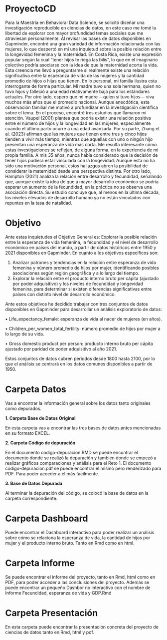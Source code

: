  # ProyectoCD

Para la Maestría en Behavioral Data Science, se solicitó diseñar una investigación reproducible en ciencias de datos, en este caso me tomé la libertad de explorar con mayor profundidad temas sociales que me atraviesan personalmente. Al revisar las bases de datos disponibles en Gapminder, encontré una gran variedad de información relacionada con las mujeres, lo que despertó en mí una inquietud sobre la posible relación entre la longevidad femenina y la maternidad.
En Costa Rica, existe una expresión popular según la cual “tener hijos te riega las bilis”, lo que en el imaginario colectivo podría asociarse con la idea de que la maternidad acorta la vida. Esta creencia me llevó a preguntarme si realmente existe una relación significativa entre la esperanza de vida de las mujeres y la cantidad promedio de hijos o hijas que tienen.
En lo personal, mi familia ilustra esta interrogante de forma particular. Mi madre tuvo una sola hermana, quien no tuvo hijos y falleció a una edad relativamente baja para los estándares actuales. Por otro lado, espero que mi madre —quien sí tuvo hijos— viva muchos más años que el promedio nacional. Aunque anecdótica, esta observación familiar me motivó a profundizar en la investigación científica sobre el tema.
En el proceso, encontré tres estudios que llamaron mi atención. Vaupel (2001) plantea que podría existir una relación positiva entre el número de hijos y la longevidad en las mujeres, especialmente cuando el último parto ocurre a una edad avanzada. Por su parte, Zhang et al. (2023) afirman que las mujeres que tienen entre tres y cinco hijos tienden a vivir más tiempo, mientras que aquellas con uno o ningún hijo presentan una esperanza de vida más corta.
Me resulta interesante cómo estas investigaciones se reflejan, de alguna forma, en la experiencia de mi propia familia. A mis 35 años, nunca había considerado que la decisión de tener hijos pudiera estar vinculada con la longevidad. Aunque esta no ha sido una motivación personal, estos hallazgos abren la posibilidad de considerar la maternidad desde una perspectiva distinta.
Por otro lado, Hampton (2021) analiza la relación entre desarrollo y fecundidad, señalando que, aunque existe la idea de que a mayor desarrollo económico se podría esperar un aumento de la fecundidad, en la práctica no se observa una asociación directa. Su estudio concluye que, al menos en la última década, los niveles elevados de desarrollo humano ya no están vinculados con repuntes en la tasa de natalidad.

# Objetivo

Ante estas inquietudes el Objetivo General es:
Explorar la posible relación entre la esperanza de vida femenina, la fecundidad y el nivel de desarrollo económico en países del mundo, a partir de datos históricos entre 1950 y 2021 disponibles en Gapminder.
En cuanto a los objetivos específicos son:
1.	Analizar patrones y tendencias en la relación entre esperanza de vida femenina y número promedio de hijos por mujer, identificando posibles asociaciones según región geográfica y a lo largo del tiempo.
2.	Explorar la relación entre el producto interno bruto per cápita (ajustado por poder adquisitivo) y los niveles de fecundidad y longevidad femenina, para determinar si existen diferencias significativas entre países con distinto nivel de desarrollo económico.

Ante estos objetivos he decidido trabajar con tres conjuntos de datos disponibles en Gapminder para desarrollar un análisis exploratorio de datos:

•	Life_expectancy_female: esperanza de vida al nacer de mujeres (en años).

•	Children_per_women_total_fertility: número promedio de hijos por mujer a lo largo de su vida.

•	Gross domestic product per person: producto interno bruto per cápita ajustado por paridad de poder adquisitivo al año 2021.

Estos conjuntos de datos cubren periodos desde 1800 hasta 2100, por lo que el análisis se centrará en los datos comunes disponibles a partir de 1950.

# Carpeta Datos
Vas a encontrar la información general sobre los datos tanto originales como depurados.

**1. Carpeta Base de Datos Original**

En esta carpeta vas a encontrar las tres bases de datos antes mencionadas en su formato EXCEL.

**2. Carpeta Código de depuración**

En el documento codigo-depuracion.RMD se puede encontrar el documento donde se realizó la depuración y también donde se empezó a realizar gráficos comparaciones y análisis para el Reto 1.
El documento codigo-depuracion.pdf se puede encontrar el mismo pero renderizado para PDF. Para poder acceder a el más facilmente.

**3. Base de Datos Depurada**

Al terminar la depuración del código, se colocó la base de datos en la carpeta correspondiente. 

# Carpeta Dashboard
Puede encontrar el Dashboard interactivo para poder realizar un análisis sobre cómo se relaciona la esperanza de vida, la cantidad de hijos por mujer y el producto interno bruto. Tanto en Rmd como en html.

# Carpeta Informe
Se puede encontrar el informe del proyecto, tanto en Rmd, html como en PDF, para poder acceder a las concluisiones del proyecto. Además se puede encontrar un pequeño Dashbor no interactivo con el nombre de Informe Fecundidad, esperanza de vida y GDP.Rmd

# Carpeta Presentación
En esta carpeta puede encontrar la presentación concreta del proyecto de ciencias de datos tanto en Rmd, html y pdf.


